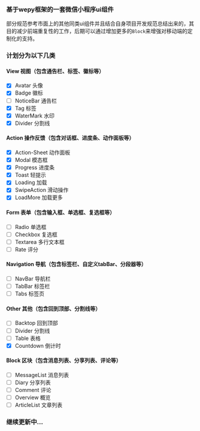 ### 基于wepy框架的一套微信小程序ui组件

部分规范参考市面上的其他同类ui组件并且结合自身项目开发规范总结出来的，其目的减少前端重复性的工作，后期可以通过增加更多的`Block`来增强对移动端的定制化的支持。

### 计划分为以下几类

#### View 视图（包含通告栏、标签、徽标等）

- [x] Avatar 头像
- [x] Badge 徽标
- [ ] NoticeBar 通告栏
- [x] Tag 标签
- [x] WaterMark 水印
- [x] Divider 分割线

#### Action 操作反馈（包含对话框、进度条、动作面板等）

- [x] Action-Sheet 动作面板
- [x] Modal 模态框
- [x] Progress 进度条
- [x] Toast 轻提示
- [x] Loading 加载
- [x] SwipeAction 滑动操作
- [x] LoadMore 加载更多

#### Form 表单（包含输入框、单选框、复选框等）

- [ ] Radio 单选框
- [ ] Checkbox 复选框
- [ ] Textarea 多行文本框
- [ ] Rate 评分

#### Navigation 导航（包含标签栏、自定义tabBar、分段器等）

- [ ] NavBar 导航栏
- [ ] TabBar 标签栏
- [ ] Tabs 标签页

#### Other 其他（包含回到顶部、分割线等）

- [ ] Backtop 回到顶部
- [ ] Divider 分割线
- [ ] Table 表格
- [x] Countdown 倒计时

#### Block 区块（包含消息列表、分享列表、评论等）

- [ ] MessageList 消息列表
- [ ] Diary 分享列表
- [ ] Comment 评论
- [ ] Overview 概览
- [ ] ArticleList 文章列表

### 继续更新中...
